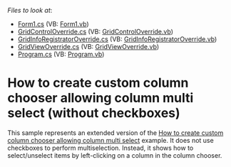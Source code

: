 <!-- default file list -->
*Files to look at*:

* [Form1.cs](./CS/Form1.cs) (VB: [Form1.vb](./VB/Form1.vb))
* [GridControlOverride.cs](./CS/GridControlOverride.cs) (VB: [GridControlOverride.vb](./VB/GridControlOverride.vb))
* [GridInfoRegistratorOverride.cs](./CS/GridInfoRegistratorOverride.cs) (VB: [GridInfoRegistratorOverride.vb](./VB/GridInfoRegistratorOverride.vb))
* [GridViewOverride.cs](./CS/GridViewOverride.cs) (VB: [GridViewOverride.vb](./VB/GridViewOverride.vb))
* [Program.cs](./CS/Program.cs) (VB: [Program.vb](./VB/Program.vb))
<!-- default file list end -->
# How to create custom column chooser allowing column multi select (without checkboxes)


<p>This sample represents an extended version of the <a href="https://www.devexpress.com/Support/Center/p/E2434">How to create custom column chooser allowing column multi select</a> example. It does not use checkboxes to perform multiselection. Instead, it shows how to select/unselect items by left-clicking on a column in the column chooser.</p>

<br/>



